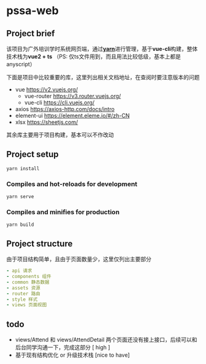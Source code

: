 # pssa-web

## Project brief
该项目为广外培训学时系统网页端，通过[**yarn**](https://classic.yarnpkg.com/en/)进行管理，基于**vue-cli**构建，整体技术栈为**vue2 + ts** （PS: 仅ts文件用到，而且用法比较低级，基本上都是anyscript）

下面是项目中比较重要的库，这里列出相关文档地址，在查阅时要注意版本的问题

- vue https://v2.vuejs.org/
  - vue-router https://v3.router.vuejs.org/
  - vue-cli https://cli.vuejs.org/
- axios https://axios-http.com/docs/intro
- element-ui https://element.eleme.io/#/zh-CN
- xlsx https://sheetjs.com/

其余库主要用于项目构建，基本可以不作改动

## Project setup
```
yarn install
```

### Compiles and hot-reloads for development
```
yarn serve
```

### Compiles and minifies for production
```
yarn build
```

## Project structure

由于项目结构简单，且由于页面数量少，这里仅列出主要部分
```yaml
- api 请求
- components 组件
- common 静态数据
- assets 资源
- router 路由
- style 样式
- views 页面视图
```

## todo
- views/Attend 和 views/AttendDetail 两个页面还没有接上接口，后续可以和后台同学沟通一下，完成这部分 [ high ]
- 基于现有结构优化 or 升级技术栈 [nice to have]